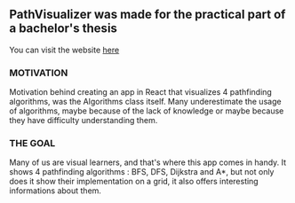 ## PathVisualizer was made for the practical part of a bachelor's thesis
You can visit the website [here](https://path-visualizer.vercel.app)
### MOTIVATION
Motivation behind creating an app in React that visualizes 4 pathfinding algorithms, was the Algorithms class itself.
Many underestimate the usage of algorithms, maybe because of the lack of knowledge or maybe because they have difficulty understanding them.
### THE GOAL
Many of us are visual learners, and that's where this app comes in handy. It shows 4 pathfinding algorithms : BFS, DFS, Dijkstra and A*, but not only does it show their implementation on a grid, it also offers interesting informations about them.

